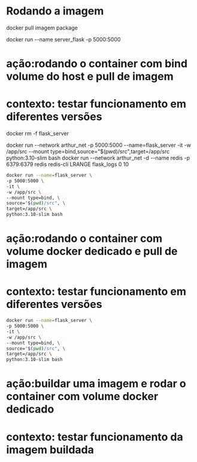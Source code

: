 # Rodando a imagem

docker pull imagem package

docker run --name server_flask -p 5000:5000 <image>




# ação:rodando o container com bind volume do host e pull de imagem 
# contexto: testar funcionamento em diferentes versões

docker rm -f flask_server

docker run --network arthur_net -p 5000:5000 --name=flask_server -it -w /app/src --mount type=bind,source="$(pwd)/src",target=/app/src python:3.10-slim bash
docker run --network arthur_net -d --name redis -p 6379:6379 redis
redis-cli LRANGE flask_logs 0 10

```bash
docker run --name=flask_server \
-p 5000:5000 \
-it \
-w /app/src \
--mount type=bind, \
source="$(pwd)/src", \
target=/app/src \
python:3.10-slim bash
```


# ação:rodando o container com volume docker dedicado e pull de imagem 
# contexto: testar funcionamento em diferentes versões

```bash
docker run --name=flask_server \
-p 5000:5000 \
-it \
-w /app/src \
--mount type=bind, \
source="$(pwd)/src", \
target=/app/src \
python:3.10-slim bash
```

# ação:buildar uma imagem e rodar o container com volume docker dedicado 
# contexto: testar funcionamento da imagem buildada